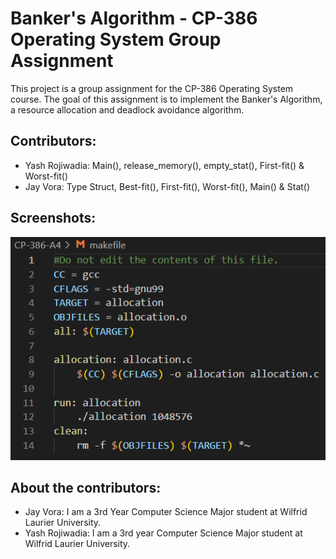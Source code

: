 # Banker's Algorithm - CP-386 Operating System Group Assignment
This project is a group assignment for the CP-386 Operating System course. The goal of this assignment is to implement the Banker's Algorithm, a resource allocation and deadlock avoidance algorithm. 

## Contributors:
- Yash Rojiwadia: Main(), release_memory(), empty_stat(), First-fit() & Worst-fit()
- Jay Vora: Type Struct, Best-fit(), First-fit(), Worst-fit(), Main() & Stat()

## Screenshots:
![](image.png)

## About the contributors:

- Jay Vora: I am a 3rd Year Computer Science Major student at Wilfrid Laurier University.
- Yash Rojiwadia: I am a 3rd year Computer Science Major student at Wilfrid Laurier University.
